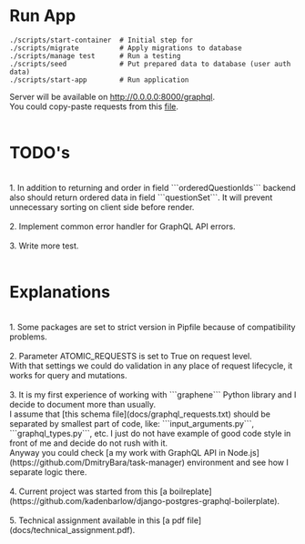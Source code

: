 # Run App
```
./scripts/start-container  # Initial step for 
./scripts/migrate          # Apply migrations to database
./scripts/manage test      # Run a testing
./scripts/seed             # Put prepared data to database (user auth data)
./scripts/start-app        # Run application
```

Server will be available on http://0.0.0.0:8000/graphql.
<br />
You could copy-paste requests from this [file](docs/graphql_requests.txt).
<br />
<br />



# TODO's
<br />
1. In addition to returning and order in field ```orderedQuestionIds``` backend also should return ordered data in field ```questionSet```. It will prevent unnecessary sorting on client side before render.
<br />
<br />
2. Implement common error handler for GraphQL API errors.
<br />
<br />
3. Write more test.
<br />
<br />

# Explanations
<br />
1. Some packages are set to strict version in Pipfile because of compatibility problems.
&nbsp;
<br />
<br />
2. Parameter ATOMIC_REQUESTS is set to True on request level.
<br />
With that settings we could do validation in any place of request lifecycle, it works for query and mutations.
<br />
<br />
3. It is my first experience of working with ```graphene``` Python library and I decide to document more than usually.
<br />
 I assume that [this schema file](docs/graphql_requests.txt) should be separated by smallest part of code, like: ```input_arguments.py```, ```graphql_types.py```, etc.
 I just do not have example of good code style in front of me and decide do not rush with it.
<br />
 Anyway you could check [a my work with GraphQL API in Node.js](https://github.com/DmitryBara/task-manager) environment and see how I separate logic there.
<br />
<br />
4. Current project was started from this [a boilreplate](https://github.com/kadenbarlow/django-postgres-graphql-boilerplate).
<br />
<br />
5. Technical assignment available in this [a pdf file](docs/technical_assignment.pdf).
